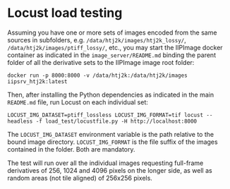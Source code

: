 # Locust load testing

Assuming you have one or more sets of images encoded from the same sources in
subfolders, e.g. `/data/htj2k/images/htj2k_lossy/`,
`/data/htj2k/images/ptiff_lossy/`, etc., you may start the IIPImage docker
container as indicated in the `image_server/README.md` binding the parent
folder of all the derivative sets to the IIPImage image root folder:

    docker run -p 8000:8000 -v /data/htj2k:/data/htj2k/images iipsrv_htj2k:latest

Then, after installing the Python dependencies as indicated in the main
`README.md` file, run Locust on each individual set:

    LOCUST_IMG_DATASET=ptiff_lossless LOCUST_IMG_FORMAT=tif locust --headless -f load_test/locustfile.py -H http://localhost:8000

The `LOCUST_IMG_DATASET` environment variable is the path relative to the bound
image directory. `LOCUST_IMG_FORMAT` is the file suffix of the images contained
in the folder. Both are mandatory.

The test will run over all the individual images requesting full-frame
derivatives of 256, 1024 and 4096 pixels on the longer side, as well as random
areas (not tile aligned) of 256x256 pixels.
